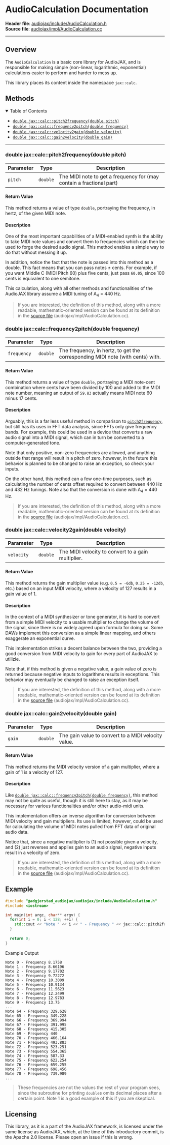 # AudioCalculation Documentation

**Header file**: [audiojax/include/AudioCalculation.h](https://github.com/AdrianGjerstad/audiojax/blob/main/audiojax/include/AudioCalculation.h)<br/>
**Source file**: [audiojax/impl/AudioCalculation.cc](https://github.com/AdrianGjerstad/audiojax/blob/main/audiojax/include/AudioCalculation.h)

---

## Overview

The `AudioCalculation` is a basic core library for AudioJAX, and is responsible for making simple (non-linear, logarithmic, exponential) calculations easier to perform and harder to mess up.

This library places its content inside the namespace `jax::calc`.

## Methods

<details open>
<summary>Table of Contents</summary>
<ul>
<li><a href="#double-jaxcalcpitch2frequencydouble-pitch"><code>double jax::calc::pitch2frequency(double pitch)</code></a></li>
<li><a href="#double-jaxcalcfrequency2pitchdouble-frequency"><code>double jax::calc::frequency2pitch(double frequency)</code></a></li>
<li><a href="#double-jaxcalcvelocity2gaindouble-velocity"><code>double jax::calc::velocity2gain(double velocity)</code></a></li>
<li><a href="#double-jaxcalcgain2velocitydouble-gain"><code>double jax::calc::gain2velocity(double gain)</code></a></li>
</ul>
</details>

---

### double jax::calc::pitch2frequency(double pitch)

| Parameter | Type | Description |
|-----------|------|-------------|
| `pitch` | `double` | The MIDI note to get a frequency for (may contain a fractional part) |

#### Return Value

This method returns a value of type `double`, portraying the frequency, in hertz, of the given MIDI note.

#### Description

One of the most important capabilities of a MIDI-enabled synth is the ability to take MIDI note values and convert them to frequencies which can then be used to forge the desired audio signal. This method enables a simple way to do that without messing it up.

In addition, notice the fact that the note is passed into this method as a double. This fact means that you can pass notes &plusmn; cents. For example, if you want Middle C (MIDI Pitch 60) plus five cents, just pass `60.05`, since 100 cents is equivalent to one semitone.

This calculation, along with all other methods and functionalities of the AudioJAX library assume a MIDI tuning of A<sub>4</sub> = 440 Hz.

> If you are interested, the definition of this method, along with a more readable, mathematic-oriented version can be found at its definition in the [source file](https://github.com/AdrianGjerstad/audiojax/blob/main/audiojax/impl/AudioCalculation.cc) (audiojax/impl/AudioCalculation.cc).

### double jax::calc::frequency2pitch(double frequency)

| Parameter | Type | Description |
|-----------|------|-------------|
| `frequency` | `double` | The frequency, in hertz, to get the corresponding MIDI note (with cents) with. |

#### Return Value

This method returns a value of type `double`, portraying a MIDI note-cent combination where cents have been divided by 100 and added to the MIDI note number, meaning an output of `59.83` actually means MIDI note 60 minus 17 cents.

#### Description

Arguably, this is a far less useful method in comparison to [`pitch2frequency`](#double-jaxcalcpitch2frequencydouble-pitch), but still has its uses in FFT data analysis, since FFTs only give frequency bands. For example, this could be used in a device that converts a raw audio signal into a MIDI signal, which can in turn be converted to a computer-generated tone.

Note that only positive, non-zero frequencies are allowed, and anything outside that range will result in a pitch of zero, however, in the future this behavior is planned to be changed to raise an exception, so check your inputs.

On the other hand, this method can a few one-time purposes, such as calculating the number of cents offset required to convert between 440 Hz and 432 Hz tunings. Note also that the conversion is done with A<sub>4</sub> = 440 Hz.

> If you are interested, the definition of this method, along with a more readable, mathematic-oriented version can be found at its definition in the [source file](https://github.com/AdrianGjerstad/audiojax/blob/main/audiojax/impl/AudioCalculation.cc) (audiojax/impl/AudioCalculation.cc).

### double jax::calc::velocity2gain(double velocity)

| Parameter | Type | Description |
|-----------|------|-------------|
| `velocity` | `double` | The MIDI velocity to convert to a gain multiplier. |

#### Return Value

This method returns the gain multiplier value (e.g. `0.5 = -6db`, `0.25 = -12db`, etc.) based on an input MIDI velocity, where a velocity of 127 results in a gain value of 1.

#### Description

In the context of a MIDI synthesizer or tone generator, it is hard to convert from a simple MIDI velocity to a usable multiplier to change the volume of the signal, since there is no widely agreed upon formula for doing so. Some DAWs implement this conversion as a simple linear mapping, and others exaggerate an exponential curve.

This implementation strikes a decent balance between the two, providing a good conversion from MIDI velocity to gain for every part of AudioJAX to utilizie.

Note that, if this method is given a negative value, a gain value of zero is returned because negative inputs to logarithms results in exceptions. This behavior may eventually be changed to raise an exception itself.

> If you are interested, the definition of this method, along with a more readable, mathematic-oriented version can be found at its definition in the [source file](https://github.com/AdrianGjerstad/audiojax/blob/main/audiojax/impl/AudioCalculation.cc) (audiojax/impl/AudioCalculation.cc).

### double jax::calc::gain2velocity(double gain)

| Parameter | Type | Description |
|-----------|------|-------------|
| `gain` | `double` | The gain value to convert to a MIDI velocity value. |

#### Return Value

This method returns the MIDI velocity version of a gain multiplier, where a gain of 1 is a velocity of 127.

#### Description

Like [`double jax::calc::frequency2pitch(double frequency)`](#double-jaxcalcfrequency2pitchdouble-frequency), this method may not be quite as useful, though it is still here to stay, as it may be necessary for various functionalities and/or other audio-midi units.

This implementation offers an inverse algorithm for conversion between MIDI velocity and gain multipliers. Its use is limited, however, could be used for calculating the volume of MIDI notes pulled from FFT data of original audio data.

Notice that, since a negative multiplier is (1) not possible given a velocity, and (2) just reverses and applies gain to an audio signal, negative inputs result in a velocity of zero.

> If you are interested, the definition of this method, along with a more readable, mathematic-oriented version can be found at its definition in the [source file](https://github.com/AdrianGjerstad/audiojax/blob/main/audiojax/impl/AudioCalculation.cc) (audiojax/impl/AudioCalculation.cc).

## Example

```cpp
#include "@adgjerstad_audiojax/audiojax/include/AudioCalculation.h"
#include <iostream>

int main(int argc, char** argv) {
  for(int i = 0; i < 128; ++i) {
    std::cout << "Note " << i << " - Frequency " << jax::calc::pitch2frequency(i) << std::endl;
  }
  
  return 0;
}

```

Example Output

```
Note 0 - Frequency 8.1758
Note 1 - Frequency 8.66196
Note 2 - Frequency 9.17702
Note 3 - Frequency 9.72272
Note 4 - Frequency 10.3009
Note 5 - Frequency 10.9134
Note 6 - Frequency 11.5623
Note 7 - Frequency 12.2499
Note 8 - Frequency 12.9783
Note 9 - Frequency 13.75
...
Note 64 - Frequency 329.628
Note 65 - Frequency 349.228
Note 66 - Frequency 369.994
Note 67 - Frequency 391.995
Note 68 - Frequency 415.305
Note 69 - Frequency 440
Note 70 - Frequency 466.164
Note 71 - Frequency 493.883
Note 72 - Frequency 523.251
Note 73 - Frequency 554.365
Note 74 - Frequency 587.33
Note 75 - Frequency 622.254
Note 76 - Frequency 659.255
Note 77 - Frequency 698.456
Note 78 - Frequency 739.989
...
```

> These frequencies are not the values the rest of your program sees, since the subroutine for printing `double`s omits decimal places after a certain point. Note 1 is a good example of this if you are skeptical.

## Licensing

This library, as it is a part of the AudioJAX framework, is licensed under the same license as AudioJAX, which, at the time of this introductory commit, is the Apache 2.0 license. Please open an issue if this is wrong.
